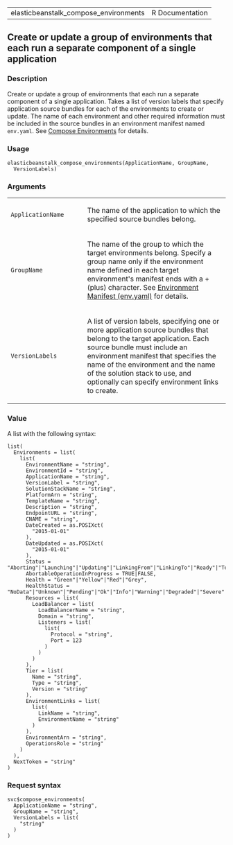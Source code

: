 <table style="width: 100%;">
<tbody>
<tr class="odd">
<td>elasticbeanstalk_compose_environments</td>
<td style="text-align: right;">R Documentation</td>
</tr>
</tbody>
</table>

## Create or update a group of environments that each run a separate component of a single application

### Description

Create or update a group of environments that each run a separate
component of a single application. Takes a list of version labels that
specify application source bundles for each of the environments to
create or update. The name of each environment and other required
information must be included in the source bundles in an environment
manifest named `env.yaml`. See [Compose
Environments](https://docs.aws.amazon.com/elasticbeanstalk/latest/dg/environment-mgmt-compose.html)
for details.

### Usage

    elasticbeanstalk_compose_environments(ApplicationName, GroupName,
      VersionLabels)

### Arguments

<table>
<colgroup>
<col style="width: 35%" />
<col style="width: 65%" />
</colgroup>
<tbody>
<tr class="odd">
<td><code
id="elasticbeanstalk_compose_environments_:_ApplicationName">ApplicationName</code></td>
<td><p>The name of the application to which the specified source bundles
belong.</p></td>
</tr>
<tr class="even">
<td><code
id="elasticbeanstalk_compose_environments_:_GroupName">GroupName</code></td>
<td><p>The name of the group to which the target environments belong.
Specify a group name only if the environment name defined in each target
environment's manifest ends with a + (plus) character. See <a
href="https://docs.aws.amazon.com/elasticbeanstalk/latest/dg/environment-cfg-manifest.html">Environment
Manifest (env.yaml)</a> for details.</p></td>
</tr>
<tr class="odd">
<td><code
id="elasticbeanstalk_compose_environments_:_VersionLabels">VersionLabels</code></td>
<td><p>A list of version labels, specifying one or more application
source bundles that belong to the target application. Each source bundle
must include an environment manifest that specifies the name of the
environment and the name of the solution stack to use, and optionally
can specify environment links to create.</p></td>
</tr>
</tbody>
</table>

### Value

A list with the following syntax:

    list(
      Environments = list(
        list(
          EnvironmentName = "string",
          EnvironmentId = "string",
          ApplicationName = "string",
          VersionLabel = "string",
          SolutionStackName = "string",
          PlatformArn = "string",
          TemplateName = "string",
          Description = "string",
          EndpointURL = "string",
          CNAME = "string",
          DateCreated = as.POSIXct(
            "2015-01-01"
          ),
          DateUpdated = as.POSIXct(
            "2015-01-01"
          ),
          Status = "Aborting"|"Launching"|"Updating"|"LinkingFrom"|"LinkingTo"|"Ready"|"Terminating"|"Terminated",
          AbortableOperationInProgress = TRUE|FALSE,
          Health = "Green"|"Yellow"|"Red"|"Grey",
          HealthStatus = "NoData"|"Unknown"|"Pending"|"Ok"|"Info"|"Warning"|"Degraded"|"Severe"|"Suspended",
          Resources = list(
            LoadBalancer = list(
              LoadBalancerName = "string",
              Domain = "string",
              Listeners = list(
                list(
                  Protocol = "string",
                  Port = 123
                )
              )
            )
          ),
          Tier = list(
            Name = "string",
            Type = "string",
            Version = "string"
          ),
          EnvironmentLinks = list(
            list(
              LinkName = "string",
              EnvironmentName = "string"
            )
          ),
          EnvironmentArn = "string",
          OperationsRole = "string"
        )
      ),
      NextToken = "string"
    )

### Request syntax

    svc$compose_environments(
      ApplicationName = "string",
      GroupName = "string",
      VersionLabels = list(
        "string"
      )
    )
